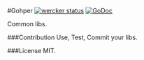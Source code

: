 #Gohper [![wercker status](https://app.wercker.com/status/7736d0f7ea77997f830cb7aee6b3ea5a/s "wercker status")](https://app.wercker.com/project/bykey/7736d0f7ea77997f830cb7aee6b3ea5a) [![GoDoc](https://godoc.org/github.com/cosiner/gohper?status.png)](http://godoc.org/github.com/cosiner/gohper)

Common libs.

###Contribution
Use, Test, Commit your libs.

###License
MIT.

